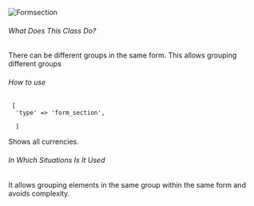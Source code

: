 ![Formsection](https://s3.eu-central-1.amazonaws.com/static.testbank.az/uploads/files/15-1618840944-ok-image.png)

###### What Does This Class Do?

There can be different groups in the same form. This allows grouping different groups

###### How to use

```
 [
  'type' => 'form_section',
                
  ]
```

Shows all currencies.

###### In Which Situations Is It Used

It allows grouping elements in the same group within the same form and avoids complexity.
